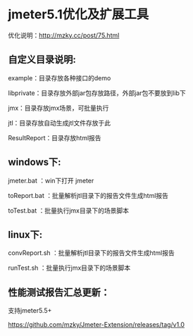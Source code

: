 # jmeter5.1优化及扩展工具

优化说明：http://mzky.cc/post/75.html


## 自定义目录说明:

example：目录存放各种接口的demo

libprivate：目录存放外部jar包存放路径，外部jar包不要放到lib下

jmx：目录存放jmx场景，可批量执行

jtl：目录存放自动生成jtl文件存放于此

ResultReport：目录存放html报告


## windows下:

jmeter.bat ：win下打开 jmeter

toReport.bat ：批量解析jtl目录下的报告文件生成html报告

toTest.bat ：批量执行jmx目录下的场景脚本


## linux下: 

convReport.sh ：批量解析jtl目录下的报告文件生成html报告

runTest.sh ：批量执行jmx目录下的场景脚本


## 性能测试报告汇总更新：

支持jmeter5.5+

https://github.com/mzky/Jmeter-Extension/releases/tag/v1.0
